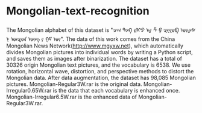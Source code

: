 # Mongolian-text-recognition
The Mongolian alphabet of this dataset is "ᠴ᠊ᠬ ᠲᠵᠺ ᠷᠯᠢ᠎ᠫ ᠾ ᠱ ᠹ ᠽᠸᠧᠣᠪ ᠥᡁᠡᠰ ᠨ ᠤᠠᠼᠳ ᠦᠩ ᠶ ᠭ᠍ᠮ᠋ ᠦ‍﻿".
The data of this work comes from the China Mongolian News Network(http://www.mgyxw.net), which automatically divides Mongolian pictures into individual words by writing a 
Python script, and saves them as images after binarization. The dataset has a total of 30326 origin Mongolian text pictures, and the vocabulary is 6538.
We use rotation, horizontal wave, distortion, and perspective methods to distort the Mongolian data. After data augmentation, the dataset has 98,085 Mongolian pictures.
Mongolian-Regular3W.rar is the original data.
Mongolian-Irregular0.65W.rar is the data that each vocabulary is enhanced once.
Mongolian-Irregular6.5W.rar is the enhanced data of Mongolian-Regular3W.rar.
